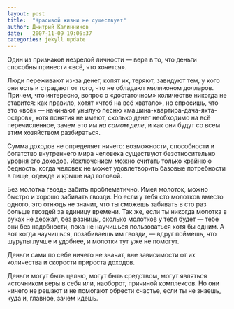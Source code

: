 ```yaml
---
layout: post
title:  "Красивой жизни не существует"
author: Дмитрий Калинников
date:   2007-11-09 19:06:37
categories: jekyll update
---
```

Один из признаков незрелой личности — вера в то, что деньги способны принести «всё, что хочется».

Люди переживают из-за денег, копят их, теряют, завидуют тем, у кого они есть и страдают от того, что не обладают миллионом долларов. Причем, что интересно, вопрос о «достаточном» количестве никогда не ставится: как правило, хотят «чтоб на всё хватало», но спросишь, что это «всё» — начинают унылую песню «машина-квартира-дача-яхта-остров», хотя понятия не имеют, сколько денег необходимо на всё перечисленное, зачем это им _на самом деле_, и как они будут со всем этим хозяйством разбираться.

Сумма доходов не определяет ничего: возможности, способности и богатство внутреннего мира человека существуют безотносительно уровня его доходов. Исключением можно считать только крайнюю бедность, когда человек не может удовлетворить базовые потребности в пище, одежде и крыше над головой.

Без молотка гвоздь забить проблематично. Имея молоток, можно быстро и хорошо забивать гвозди. Но если у тебя сто молотков вместо одного, это отнюдь не значит, что ты сможешь забивать в сто раз больше гвоздей за единицу времени. Так же, если ты никогда молотка в руках не держал, без разницы, сколько молотков у тебя будет — тебе они без надобности, пока не научишься пользоваться хотя бы одним. А вот когда научишься, позабиваешь им гвозди, — вдруг поймешь, что шурупы лучше и удобнее, и молотки тут уже не помогут. 

Деньги сами по себе ничего не значат, вне зависимости от их количества и скорости прироста доходов.

Деньги могут быть целью, могут быть средством, могут являться источником веры в себя или, наоборот, причиной комплексов. Но они ничего не решают и не помогают обрести счастье, если ты не знаешь, куда и, главное, зачем идешь.